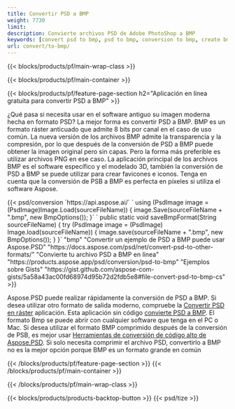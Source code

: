 ```yaml
---
title: Convertir PSD a BMP
weight: 7730
limit: 
description: Convierte archivos PSD de Adobe PhotoShop a BMP
keywords: [convert psd to bmp, psd to bmp, conversion to bmp, create bmp from psd, print psd as bmp]
url: convert/to-bmp/
---
```


{{< blocks/products/pf/main-wrap-class >}}

{{< blocks/products/pf/main-container >}}

{{< blocks/products/pf/feature-page-section h2="Aplicación en línea gratuita para convertir PSD a BMP" >}}
<p>¿Qué pasa si necesita usar en el software antiguo su imagen moderna hecha en formato PSD? La mejor forma es convertir PSD a BMP. BMP es un formato ráster anticuado que admite 8 bits por canal en el caso de uso común. La nueva versión de los archivos BMP admite la transparencia y la compresión, por lo que después de la conversión de PSD a BMP puede obtener la imagen original pero sin capas. Pero la forma más preferible es utilizar archivos PNG en ese caso. La aplicación principal de los archivos BMP es el software específico y el modelado 3D, también la conversión de PSD a BMP se puede utilizar para crear favicones e iconos. Tenga en cuenta que la conversión de PSB a BMP es perfecta en píxeles si utiliza el software Aspose.</p>
{{< psd/conversion `https://api.aspose.ai/` 
`    using (PsdImage image = (PsdImage)Image.Load(sourceFileName))
    {
        image.Save(sourceFileName + ".bmp",  new BmpOptions());
    }` 
`    public static void saveBmpFormat(String sourceFileName) {
        try (PsdImage image = (PsdImage) Image.load(sourceFileName)) {
            image.save(sourceFileName + ".bmp", new BmpOptions());
        }
    }` 
	"bmp" 
"Convertir un ejemplo de PSD a BMP puede usar Aspose.PSD"  "https://docs.aspose.com/psd/net/convert-psd-to-other-formats/" 
"Convierte tu archivo PSD a BMP en línea" "https://products.aspose.app/psd/conversion/psd-to-bmp" 
"Ejemplos sobre Gists" "https://gist.github.com/aspose-com-gists/5a58a43ac00fd68974d95b72d2fdb5e8#file-convert-psd-to-bmp-cs" >}}
<p>Aspose.PSD puede realizar rápidamente la conversión de PSD a BMP. Si desea utilizar otro formato de salida moderno, compruebe la <a href="/psd/convert">Convertir PSD en ráster</a> aplicación. Esta aplicación sin código <a href="/psd/convert/to-bmp">convierte PSD a BMP</a>. El formato Bmp se puede abrir con cualquier software que tenga en el PC o Mac. Si desea utilizar el formato BMP comprimido después de la conversión de PSB, es mejor usar <a href="/psd">Herramientas de conversión de código alto de Aspose.PSD</a>. Si solo necesita comprimir el archivo PSD, convertirlo a BMP no es la mejor opción porque BMP es un formato grande en común</p>
{{< /blocks/products/pf/feature-page-section >}}
{{< /blocks/products/pf/main-container >}}


{{< /blocks/products/pf/main-wrap-class >}}

{{< blocks/products/products-backtop-button >}}
{{< psd/tize >}}
